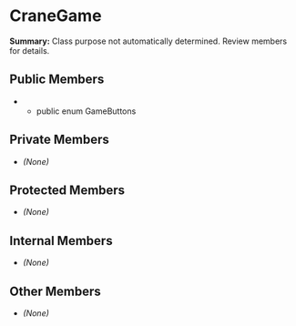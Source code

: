 # CraneGame

**Summary:** Class purpose not automatically determined. Review members for details.

## Public Members
- - public enum GameButtons

## Private Members
- *(None)*

## Protected Members
- *(None)*

## Internal Members
- *(None)*

## Other Members
- *(None)*
